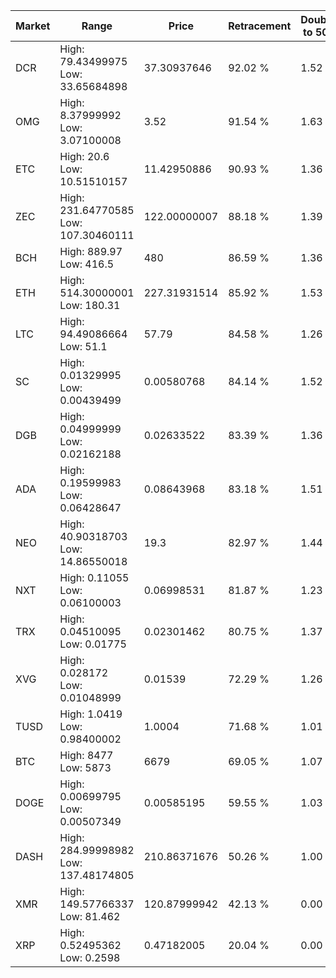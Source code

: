 | Market | Range | Price| Retracement | Doubles to 50% |
| --- | --- | --- | --- | --- |
| DCR | High: 79.43499975<br />Low: 33.65684898 | 37.30937646 | 92.02 % | 1.52 |
| OMG | High: 8.37999992<br />Low: 3.07100008 | 3.52 | 91.54 % | 1.63 |
| ETC | High: 20.6<br />Low: 10.51510157 | 11.42950886 | 90.93 % | 1.36 |
| ZEC | High: 231.64770585<br />Low: 107.30460111 | 122.00000007 | 88.18 % | 1.39 |
| BCH | High: 889.97<br />Low: 416.5 | 480 | 86.59 % | 1.36 |
| ETH | High: 514.30000001<br />Low: 180.31 | 227.31931514 | 85.92 % | 1.53 |
| LTC | High: 94.49086664<br />Low: 51.1 | 57.79 | 84.58 % | 1.26 |
| SC | High: 0.01329995<br />Low: 0.00439499 | 0.00580768 | 84.14 % | 1.52 |
| DGB | High: 0.04999999<br />Low: 0.02162188 | 0.02633522 | 83.39 % | 1.36 |
| ADA | High: 0.19599983<br />Low: 0.06428647 | 0.08643968 | 83.18 % | 1.51 |
| NEO | High: 40.90318703<br />Low: 14.86550018 | 19.3 | 82.97 % | 1.44 |
| NXT | High: 0.11055<br />Low: 0.06100003 | 0.06998531 | 81.87 % | 1.23 |
| TRX | High: 0.04510095<br />Low: 0.01775 | 0.02301462 | 80.75 % | 1.37 |
| XVG | High: 0.028172<br />Low: 0.01048999 | 0.01539 | 72.29 % | 1.26 |
| TUSD | High: 1.0419<br />Low: 0.98400002 | 1.0004 | 71.68 % | 1.01 |
| BTC | High: 8477<br />Low: 5873 | 6679 | 69.05 % | 1.07 |
| DOGE | High: 0.00699795<br />Low: 0.00507349 | 0.00585195 | 59.55 % | 1.03 |
| DASH | High: 284.99998982<br />Low: 137.48174805 | 210.86371676 | 50.26 % | 1.00 |
| XMR | High: 149.57766337<br />Low: 81.462 | 120.87999942 | 42.13 % | 0.00 |
| XRP | High: 0.52495362<br />Low: 0.2598 | 0.47182005 | 20.04 % | 0.00 |
